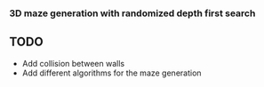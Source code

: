 ### 3D maze generation with randomized depth first search

## TODO
- Add collision between walls
- Add different algorithms for the maze generation

